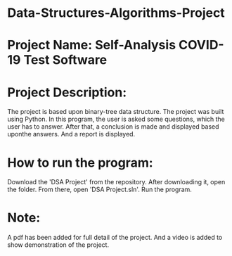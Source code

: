 # Data-Structures-Algorithms-Project
# Project Name: Self-Analysis COVID-19 Test Software
# Project Description: 
The project is based upon binary-tree data structure. The project was built using Python. In this program, the user is asked some questions, which the user has to answer. After that, a conclusion is made and displayed based uponthe answers. And a report is displayed.
# How to run the program:
Download the 'DSA Project' from the repository. After downloading it, open the folder. From there, open 'DSA Project.sln'. Run the program.
# Note:
A pdf has been added for full detail of the project. And a video is added to show demonstration of the project.
